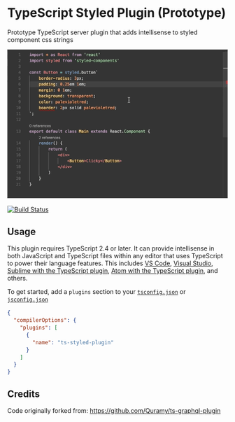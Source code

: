 # TypeScript Styled Plugin (Prototype)

Prototype TypeScript server plugin that adds intellisense to styled component css strings

![](documentation/preview.gif)

[![Build Status](https://travis-ci.org/Microsoft/typescript-styled-plugin.svg?branch=master)](https://travis-ci.org/Microsoft/typescript-styled-plugin)

## Usage
This plugin requires TypeScript 2.4 or later. It can provide intellisense in both JavaScript and TypeScript files within any editor that uses TypeScript to power their language features. This includes [VS Code](https://code.visualstudio.com), [Visual Studio](https://www.visualstudio.com), [Sublime with the TypeScript plugin](https://github.com/Microsoft/TypeScript-Sublime-Plugin), [Atom with the TypeScript plugin](https://atom.io/packages/atom-typescript), and others. 


To get started, add a `plugins` section to your [`tsconfig.json`](http://www.typescriptlang.org/docs/handbook/tsconfig-json.html) or [`jsconfig.json`](https://code.visualstudio.com/Docs/languages/javascript#_javascript-project-jsconfigjson)

```json
{
  "compilerOptions": {
    "plugins": [
      {
        "name": "ts-styled-plugin"
      }
    ]
  }
}
```



## Credits

Code originally forked from: https://github.com/Quramy/ts-graphql-plugin